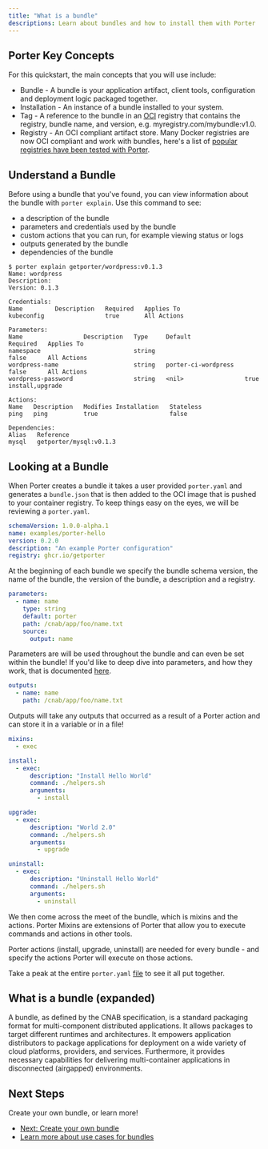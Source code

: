 ```yaml
---
title: "What is a bundle"
descriptions: Learn about bundles and how to install them with Porter
---
```


## Porter Key Concepts

For this quickstart, the main concepts that you will use include:

- Bundle - A bundle is your application artifact, client tools, configuration and deployment logic packaged together.
- Installation - An instance of a bundle installed to your system.
- Tag - A reference to the bundle in an [OCI](https://opencontainers.org/) registry that contains the registry, bundle name, and version, e.g. myregistry.com/mybundle:v1.0.
- Registry - An OCI compliant artifact store.
  Many Docker registries are now OCI compliant and work with bundles, here's a list of [popular registries have been tested with Porter](/references/compatible-registries).

## Understand a Bundle

Before using a bundle that you've found, you can view information about the bundle with `porter explain`.
Use this command to see:

- a description of the bundle
- parameters and credentials used by the bundle
- custom actions that you can run, for example viewing status or logs
- outputs generated by the bundle
- dependencies of the bundle

```console
$ porter explain getporter/wordpress:v0.1.3
Name: wordpress
Description:
Version: 0.1.3

Credentials:
Name         Description   Required   Applies To
kubeconfig                 true       All Actions

Parameters:
Name                 Description   Type     Default               Required   Applies To
namespace                          string                         false      All Actions
wordpress-name                     string   porter-ci-wordpress   false      All Actions
wordpress-password                 string   <nil>                 true       install,upgrade

Actions:
Name   Description   Modifies Installation   Stateless
ping   ping          true                    false

Dependencies:
Alias   Reference
mysql   getporter/mysql:v0.1.3
```

## Looking at a Bundle 
When Porter creates a bundle it takes a user provided `porter.yaml` and generates a `bundle.json` that is then added to the OCI image that is pushed to your container registry. To keep things easy on the eyes, we will be reviewing a `porter.yaml`.


```yaml
schemaVersion: 1.0.0-alpha.1
name: examples/porter-hello
version: 0.2.0
description: "An example Porter configuration"
registry: ghcr.io/getporter
```

At the beginning of each bundle we specify the bundle schema version, the name of the bundle, the version of the bundle, a description and a registry.

```yaml
parameters:
  - name: name
    type: string
    default: porter
    path: /cnab/app/foo/name.txt
    source:
      output: name
```
Parameters are will be used throughout the bundle and can even be set within the bundle! If you'd like to deep dive into parameters, and how they work, that is documented [here](/introduction/concepts-and-components/intro-parameters.md).

```yaml
outputs:
  - name: name
    path: /cnab/app/foo/name.txt
```
Outputs will take any outputs that occurred as a result of a Porter action and can store it in a variable or in a file!

```yaml
mixins:
  - exec

install:
  - exec:
      description: "Install Hello World"
      command: ./helpers.sh
      arguments:
        - install

upgrade:
  - exec:
      description: "World 2.0"
      command: ./helpers.sh
      arguments:
        - upgrade

uninstall:
  - exec:
      description: "Uninstall Hello World"
      command: ./helpers.sh
      arguments:
        - uninstall
```
We then come across the meet of the bundle, which is mixins and the actions. Porter Mixins are extensions of Porter that allow you to execute commands and actions in other tools. 

Porter actions (install, upgrade, uninstall) are needed for every bundle - and specify the actions Porter will execute on those actions. 

Take a peak at the entire `porter.yaml` [file](https://github.com/getporter/examples/blob/main/hello/porter.yaml) to see it all put together. 


## What is a bundle (expanded)

A bundle, as defined by the CNAB specification, is a standard packaging format for multi-component distributed applications. It allows packages to target different runtimes and architectures. It empowers application distributors to package applications for deployment on a wide variety of cloud platforms, providers, and services. Furthermore, it provides necessary capabilities for delivering multi-container applications in disconnected (airgapped) environments.


## Next Steps

Create your own bundle, or learn more!

- [Next: Create your own bundle](/getting-started/create-bundle/)
- [Learn more about use cases for bundles](/learning/#the-devil-is-in-the-deployments-bundle-use-cases)
